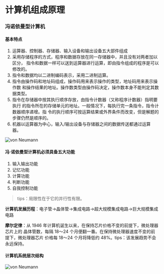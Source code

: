 # 计算机组成原理

### 冯诺依曼型计算机

#### 基本特点
1. 运算器、控制器、存储器、输入设备和输出设备五大部件组成
2. 采用存储程序的方式，程序和数据存放在同一存储器中，并且没有对两者加以区分， 指令和数据一样可以送到运算器进行运算，即由指令组成的程序是可以修改的。    
3. 指令和数据均以二进制编码表示，采用二进制运算。 
4. 指令由操作码和地址码组成，操作码用来表示操作的类型，地址码用来表示操作数 和操作结果的地址。操作数类型由操作码决定，操作数本身不能判定其数据类型。     
5. 指令在存储器中按其执行顺序存放，由指令计数器（又称程序计数器）指明要执行 的指令所在的存储单元的地址。一般情况下，每执行完一条指令，指令计数器顺序递增。指 令的执行顺序可按运算结果或外界条件而改变，但是解题的步骤仍然是顺序的。     
6. 机器以运算器为中心，输入/输出设备与存储器之间的数据传送都通过运算器。 

![von Neumann](https://cdn.jsdelivr.net/gh/MrGo123/asset/computerorganization/vonNeumann.png)

#### 冯·诺依曼型计算机必须具备五大功能
1. 输入输出功能
2. 记忆功能
3. 计算功能
4. 判断功能
5. 自我控制功能

> tips：局限性在于它的并行性有限。

**计算机发展历程**：电子管->晶体管->集成电路->超大规模集成电路->巨大规模集成电路

**摩尔定律**：从 1946 年计算机诞生以来，在保持芯片价格不变的前提下，微处理器芯片上的 晶体管数，每隔 18～24 个月便翻一番。在保持微处理器速度不变的前提下，微处理器芯片 价格每 18～24 个月将降低约 48%。tips：该发展趋势不会永远保持。

#### 计算机系统层次结构

![von Neumann](https://cdn.jsdelivr.net/gh/MrGo123/asset/computerorganization/CSystemLevel.png)
